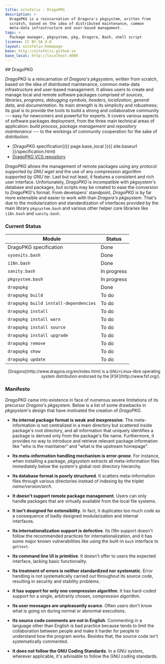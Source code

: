 ```yaml
---
title: oitofelix - DragoPKG
description: >
  DragoPKG is a reincarnation of Dragora's pkgsystem, written from
  scratch, based on the idea of distributed maintenance, common
  meta-data infrastructure and user-based management.
tags: >
  Package manager, pkgsystem, pkg, Dragora, Bash, shell script
license: CC BY-SA 4.0
layout: oitofelix-homepage
base: http://oitofelix.github.io
base_local: http://localhost:4000
---
```

<div id="markdown" markdown="1">
## DragoPKG

_DragoPKG_ is a reincarnation of _Dragora's pkgsystem_, written from
scratch, based on the idea of distributed maintenance, common
meta-data infrastructure and user-based management.  It allows users
to create and manage local and remote software packages comprised of
_sources_, _libraries_, _programs_, _debugging symbols_, _headers_,
_localization_, _general data_, and _documentation_.  Its main
strength is its simplicity and robustness; its goal is to provide the
tools to build a strong and collaborative community --- easy for
newcomers and powerful for experts.  It covers various aspects of
software packages deployment, from the three main technical areas of
application: _build process_, _package management_ and _repository
maintenance_ --- to the workings of community cooperation for the sake
of distribution.

- [DragoPKG specification]({{ page.base_local }}{{ site.baseurl }}/specification.html)
- [DragoPKG VCS repository](https://github.com/oitofelix/dragopkg/)

_DragoPKG_ allows the management of remote packages using any protocol
supported by _GNU wget_ and the use of any compression algorithm
supported by _GNU tar_.  Last but not least, it features a consistent
and rich user interface.  Unfortunately, _DragoPKG_ is incompatible
with _pkgsystem_'s database and packages, but scripts may be created
to ease the conversion to _DragoPKG_'s format.  From developers'
standpoint, _DragoPKG_ is by far more extensible and easier to work
with than _Dragora's pkgsystem_.  That's due to the modularization and
standardization of interfaces provided by the main library
`pkgsystem.bash` and various other helper core libraries like
`i18n.bash` and `sanity.bash`.

<h3 style="margin-bottom: 0px;">Current Status</h3>

Module | Status
--------|--------
DragoPKG specification | Done
`sysexits.bash` | Done
`i18n.bash` | Done
`sanity.bash` | In progress
`pkgsystem.bash` | In progress
`dragopkg` | Done
`dragopkg build` | To do
`dragopkg build install-dependencies` | To do
`dragopkg install` | To do
`dragopkg install warn` | To do
`dragopkg install source` | To do
`dragopkg install upgrade` | To do
`dragopkg remove` | To do
`dragopkg show` | To do
`dragopkg update` | To do


<div style="font-size: small; text-align: right" markdown="1">
[Dragora](http://www.dragora.org/en/index.html) is a GNU+Linux-libre
operating system distribution endorsed by the
[FSF](http://www.fsf.org/).
</div>


### Manifesto

_DragoPKG_ came into existence in face of numerous severe limitations
of its precursor _Dragora's pkgsystem_.  Below is a list of some
drawbacks in _pkgsystem_'s design that have motivated the creation of
_DragoPKG_.

- __Its internal package format is weak and inexpressive__.  The
  meta-information is not centralized in a main directory but
  scattered inside package's root directory, and all information that
  uniquely identifies a package is derived only from the package's
  file name.  Furthermore, it provides no way to introduce and
  retrieve relevant package information like "who is the maintainer"
  and "what is the upstream homepage".

- __Its meta-information handling mechanism is error-prone__.  For
  instance, when installing a package, _pkgsystem_ extracts all
  meta-information files immediately below the system's global root
  directory hierarchy.

- __Its database format is poorly structured__.  It scatters
  meta-information files through various directories instead of
  indexing by the triplet _name/version/arch_.

- __It doesn't support remote package management__.  Users can only
  handle packages that are virtually available from the local file
  systems.

- __It isn't designed for extensibility__.  In fact, it duplicates too
  much code as a consequence of badly designed modularization and
  internal interfaces.

- __Its internationalization support is defective__.  Its i18n support
  doesn't follow the recommended practices for internationalization,
  and it has some major known vulnerabilities like using the built-in
  `bash` interface to `gettext`.

- __Its command line UI is primitive__.  It doesn't offer to users the
  expected interface, lacking basic functionality.

- __Its treatment of errors is neither standardized nor systematic__.
  Error handling is not systematically carried out throughout its
  source code, resulting in security and stability problems.

- __It has support for only one compression algorithm__.  It has
  hard-coded support for a single, arbitrarily chosen, compression
  algorithm.

- __Its user messages are unpleasantly scarce__.  Often users don't
  know what is going on during normal or abnormal executions.

- __Its source code comments are not in English__.  Commenting in a
  language other than English is bad practice because tends to limit
  the collaboration between people and make it harder for people to
  understand how the program works.  Besides that, the source code
  isn't systematically commented.

- __It does not follow the GNU Coding Standards__.  In a GNU system,
  wherever applicable, it's advisable to follow the GNU coding
  standards.


</div>
